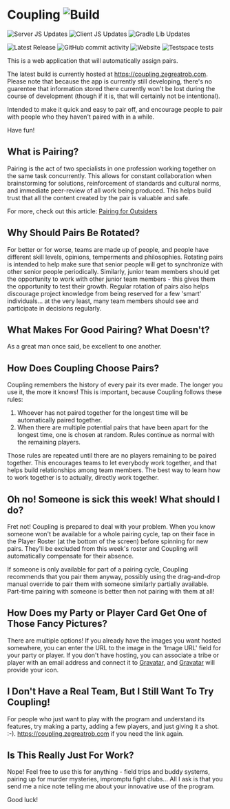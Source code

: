 Coupling ![Build](https://github.com/robertfmurdock/Coupling/actions/workflows/main.yml/badge.svg?branch=master)
========

![Server JS Updates](https://github.com/robertfmurdock/Coupling/actions/workflows/server-js-update.yml/badge.svg?branch=master)
![Client JS Updates](https://github.com/robertfmurdock/Coupling/actions/workflows/client-js-update.yml/badge.svg?branch=master)
![Gradle Lib Updates](https://github.com/robertfmurdock/Coupling/actions/workflows/gradle-update.yml/badge.svg?branch=master)

![Latest Release](https://img.shields.io/github/v/release/robertfmurdock/coupling)
![GitHub commit activity](https://img.shields.io/github/commit-activity/m/robertfmurdock/coupling)
![Website](https://img.shields.io/website?down_message=dead...%20uh%20oh&up_message=live&url=https%3A%2F%2Fcoupling.zegreatrob.com)
![Testspace tests](https://img.shields.io/testspace/passed/robertfmurdock/robertfmurdock:Coupling/master)

This is a web application that will automatically assign pairs.

The latest build is currently hosted at https://coupling.zegreatrob.com. Please note that because the app is currently still developing, there's no guarentee that information stored there currently won't be lost during the course of development (though if it is, that will certainly not be intentional).  


Intended to make it quick and easy to pair off, and encourage people to pair with people who they haven't paired with in a while.

Have fun!

What is Pairing?
----------------

  Pairing is the act of two specialists in one profession working together on the same task concurrently. This allows for constant collaboration when brainstorming for solutions, reinforcement of standards and cultural norms, and immediate peer-review of all work being produced. This helps build trust that all the content created by the pair is valuable and safe.

  For more, check out this article: [Pairing for Outsiders](https://medium.com/@robert.f.murdock/pairing-for-outsiders-f3bb68086de1)

Why Should Pairs Be Rotated?
----------------------------

  For better or for worse, teams are made up of people, and people have different skill levels, opinions, temperments and philosophies. Rotating pairs is intended to help make sure that senior people will get to synchronize with other senior people periodically. Similarly, junior team members should get the opportunity to work with other junior team members - this gives them the opportunity to test their growth. Regular rotation of pairs also helps discourage project knowledge from being reserved for a few 'smart' individuals... at the very least, many team members should see and participate in decisions regularly.

What Makes For Good Pairing? What Doesn't?
------------------------------------------

As a great man once said, be excellent to one another.


How Does Coupling Choose Pairs?
-------------------------------

Coupling remembers the history of every pair its ever made. The longer you use it, the more it knows! This is important, because Coupling follows these rules:

1. Whoever has not paired together for the longest time will be automatically paired together.
2. When there are multiple potential pairs that have been apart for the longest time, one is chosen at random. Rules continue as normal with the remaining players.

Those rules are repeated until there are no players remaining to be paired together. This encourages teams to let everybody work together, and that helps build relationships among team members. The best way to learn how to work together is to actually, directly work together.

Oh no! Someone is sick this week! What should I do?
---------------------------------------------------

Fret not! Coupling is prepared to deal with your problem. When you know someone won't be available for a whole pairing cycle, tap on their face in the Player Roster (at the bottom of the screen) before spinning for new pairs. They'll be excluded from this week's roster and Coupling will automatically compensate for their absence.

If someone is only available for part of a pairing cycle, Coupling recommends that you pair them anyway, possibly using the drag-and-drop manual override to pair them with someone similarly partially available. Part-time pairing with someone is better then not pairing with them at all!

How Does my Party or Player Card Get One of Those Fancy Pictures?
--------------------------------------------------------

There are multiple options! If you already have the images you want hosted somewhere, you can enter the URL to the image in the 'Image URL' field for your party or player. If you don't have hosting, you can associate a tribe or player with an email address and connect it to [Gravatar](http://www.gravatar.com), and [Gravatar](http://www.gravatar.com) will provide your icon.


I Don't Have a Real Team, But I Still Want To Try Coupling!
-----------------------------------------------------------

For people who just want to play with the program and understand its features, try making a party, adding a few players, and just giving it a shot. :-). https://coupling.zegreatrob.com if you need the link again.

Is This Really Just For Work?
-----------------------------

Nope! Feel free to use this for anything - field trips and buddy systems, pairing up for murder mysteries, impromptu fight clubs... All I ask is that you send me a nice note telling me about your innovative use of the program.

Good luck!

